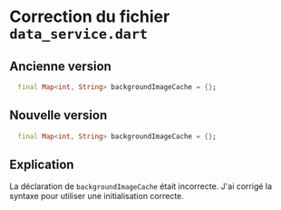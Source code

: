 # Correction du fichier `data_service.dart`

## Ancienne version

```dart
  final Map<int, String> backgroundImageCache = {};
```

## Nouvelle version

```dart
  final Map<int, String> backgroundImageCache = {};
```

## Explication

La déclaration de `backgroundImageCache` était incorrecte. J'ai corrigé la syntaxe pour utiliser une initialisation correcte.